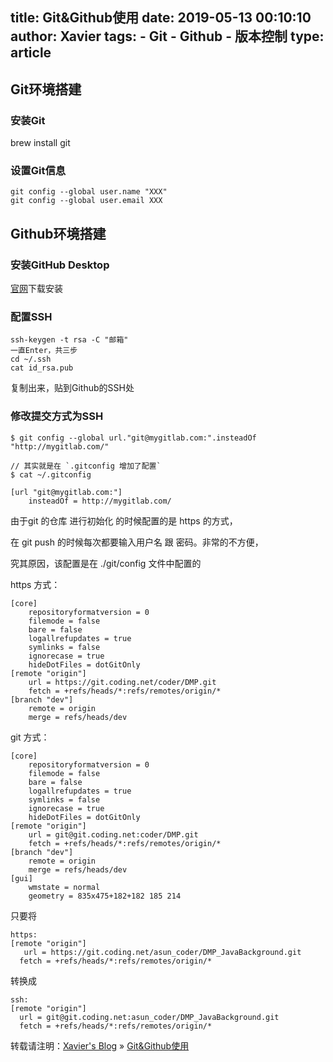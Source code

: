 title: Git&Github使用
date: 2019-05-13 00:10:10 
author: Xavier
tags: 
    - Git
    - Github
    - 版本控制
type: article
---

## Git环境搭建
### 安装Git
brew install git
### 设置Git信息
```
git config --global user.name "XXX"
git config --global user.email XXX
```

## Github环境搭建
### 安装GitHub Desktop
[官网](https://desktop.github.com/)下载安装
### 配置SSH
```
ssh-keygen -t rsa -C "邮箱"
一直Enter，共三步
cd ~/.ssh
cat id_rsa.pub
```
复制出来，贴到Github的SSH处
### 修改提交方式为SSH

```
$ git config --global url."git@mygitlab.com:".insteadOf "http://mygitlab.com/"

// 其实就是在 `.gitconfig 增加了配置`
$ cat ~/.gitconfig

[url "git@mygitlab.com:"]
    insteadOf = http://mygitlab.com/
```
由于git 的仓库 进行初始化 的时候配置的是 https 的方式，

在 git push 的时候每次都要输入用户名 跟 密码。非常的不方便，

究其原因，该配置是在 ./git/config 文件中配置的

https 方式：
```
[core]
	repositoryformatversion = 0
	filemode = false
	bare = false
	logallrefupdates = true
	symlinks = false
	ignorecase = true
	hideDotFiles = dotGitOnly
[remote "origin"]
	url = https://git.coding.net/coder/DMP.git
	fetch = +refs/heads/*:refs/remotes/origin/*
[branch "dev"]
	remote = origin
	merge = refs/heads/dev
```

git 方式：
```
[core]
	repositoryformatversion = 0
	filemode = false
	bare = false
	logallrefupdates = true
	symlinks = false
	ignorecase = true
	hideDotFiles = dotGitOnly
[remote "origin"]
	url = git@git.coding.net:coder/DMP.git
	fetch = +refs/heads/*:refs/remotes/origin/*
[branch "dev"]
	remote = origin
	merge = refs/heads/dev
[gui]
	wmstate = normal
	geometry = 835x475+182+182 185 214
```
只要将
```
https: 
[remote "origin"]
   url = https://git.coding.net/asun_coder/DMP_JavaBackground.git
  fetch = +refs/heads/*:refs/remotes/origin/*
```
转换成
```
ssh:
[remote "origin"]
  url = git@git.coding.net:asun_coder/DMP_JavaBackground.git
  fetch = +refs/heads/*:refs/remotes/origin/*
```

转载请注明：[Xavier's Blog](https://zsy-cn.github.io) » [Git&Github使用](https://zsy-cn.github.io/Git&Github使用.html/)